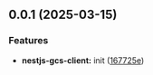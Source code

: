 

## 0.0.1 (2025-03-15)


### Features


* **nestjs-gcs-client:** init ([167725e](https://github.com/atls/nestjs/commit/167725ec09109e7015db1af5c3e9011eca67716f))


